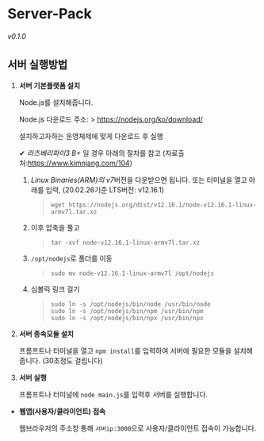 # Server-Pack
###### v0.1.0

## 서버 실행방법
1. **서버 기본플랫폼 설치**

    Node.js를 설치해줍니다.
    
    Node.js 다운로드 주소: > https://nodejs.org/ko/download/
    
    설치하고자하는 운영체제에 맞게 다운로드 후 실행

    ✔ *라즈베리파이3 B+* 일 경우 아래의 절차를 참고 (자료출처:https://www.kimnjang.com/104)
    
    1. *Linux Binaries(ARM)의 v7*버전을 다운받으면 됩니다. 또는 터미널을 열고 아래를 입력, (20.02.26기준 LTS버전: v12.16.1)
        > `wget https://nodejs.org/dist/v12.16.1/node-v12.16.1-linux-armv7l.tar.xz`

    2. 이후 압축을 풀고
        > `tar -xvf node-v12.16.1-linux-armv7l.tar.xz`

    3. `/opt/nodejs`로 폴더를 이동
        > `sudo mv node-v12.16.1-linux-armv7l /opt/nodejs`

    4. 심볼릭 링크 걸기
        > `sudo ln -s /opt/nodejs/bin/node /usr/bin/node`<br>
        > `sudo ln -s /opt/nodejs/bin/npm /usr/bin/npm`<br>
        > `sudo ln -s /opt/nodejs/bin/npx /usr/bin/npx`

2. **서버 종속모듈 설치**

    프롬프트나 터미널을 열고 `npm install`를 입력하여 서버에 필요한 모듈을 설치해줍니다. (30초정도 걸립니다)

3. **서버 실행**

    프롬프트나 터미널에 `node main.js`를 입력후 서버를 실행합니다.

- **웹앱(사용자/클라이언트) 접속**

    웹브라우저의 주소창 통해 `서버ip:3000`으로 사용자/클라이언트 접속이 가능합니다.